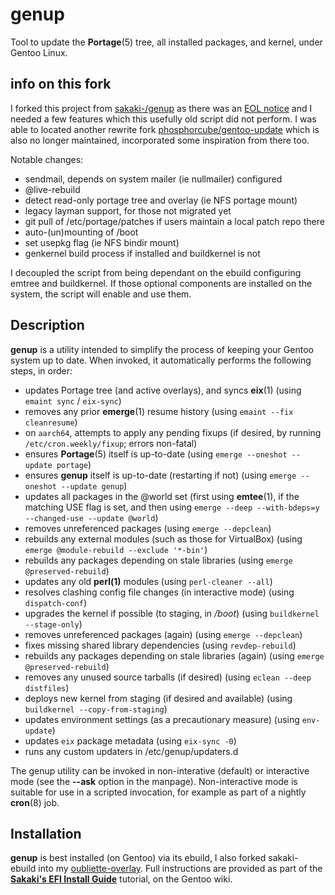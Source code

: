 # genup
Tool to update the **Portage**(5) tree, all installed packages, and kernel, under Gentoo Linux.

## info on this fork
I forked this project from [sakaki-/genup](https://github.com/sakaki-/genup) as there was an [EOL notice](https://forums.gentoo.org/viewtopic-p-8522963.html#8522963) and I needed a few features which this usefully old script did not perform. I was able to located another rewrite fork [phosphorcube/gentoo-update](https://github.com/phosphorcube/gentoo-update) which is also no longer maintained, incorporated some inspiration from there too.

Notable changes:
- sendmail, depends on system mailer (ie nullmailer) configured
- @live-rebuild
- detect read-only portage tree and overlay (ie NFS portage mount)
- legacy layman support, for those not migrated yet
- git pull of /etc/portage/patches if users maintain a local patch repo there
- auto-(un)mounting of /boot
- set usepkg flag (ie NFS bindir mount)
- genkernel build process if installed and buildkernel is not

I decoupled the script from being dependant on the ebuild configuring emtree and buildkernel. If those optional components are installed on the system, the script will enable and use them.

## Description
**genup** is  a  utility  intended  to  simplify the process of keeping your Gentoo system up to date.  When invoked, it automatically performs the following steps, in order:
* updates Portage tree (and active overlays), and syncs **eix**(1)
(using `emaint sync` / `eix-sync`)
* removes any prior **emerge**(1) resume history
(using `emaint --fix cleanresume`)
* on `aarch64`, attempts to apply any pending fixups
(if desired, by running `/etc/cron.weekly/fixup`; errors non-fatal)
* ensures **Portage**(5) itself is up-to-date
(using `emerge --oneshot --update portage`)
* ensures **genup** itself is up-to-date (restarting if not)
(using `emerge --oneshot --update genup`)
* updates all packages in the @world set
(first using **emtee**(1), if the matching USE flag is set, and then using `emerge --deep --with-bdeps=y --changed-use --update @world`)
* removes unreferenced packages
(using `emerge --depclean`)
* rebuilds any external modules (such as those for VirtualBox)
(using `emerge @module-rebuild --exclude '*-bin'`)
* rebuilds any packages depending on stale libraries
(using `emerge @preserved-rebuild`)
* updates any old **perl(1)** modules
(using `perl-cleaner --all`)
* resolves clashing config file changes (in interactive mode)
(using `dispatch-conf`)
* upgrades the kernel if possible (to staging, in _/boot_)
(using `buildkernel --stage-only`)
* removes unreferenced packages (again)
(using `emerge --depclean`)
* fixes missing shared library dependencies
(using `revdep-rebuild`)
* rebuilds any packages depending on stale libraries (again)
(using `emerge @preserved-rebuild`)
* removes any unused source tarballs (if desired)
(using `eclean --deep distfiles`)
* deploys new kernel from staging (if desired and available)
(using `buildkernel --copy-from-staging`)
* updates environment settings (as a precautionary measure)
(using `env-update`)
* updates `eix` package metadata
(using `eix-sync -0`)
* runs any custom updaters in /etc/genup/updaters.d

The genup utility can be invoked in non-interative (default) or interactive mode (see the  **--ask**  option in the manpage).   Non-interactive  mode  is  suitable  for use in a scripted invocation, for example as part of a nightly **cron**(8) job.

## Installation

**genup** is best installed (on Gentoo) via its ebuild, I also forked sakaki- ebuild into my [oubliette-overlay](https://github.com/nabbi/oubliette-overlay).
Full instructions are provided as part of the [**Sakaki's EFI Install Guide**](https://wiki.gentoo.org/wiki/Sakaki's_EFI_Install_Guide) tutorial, on the Gentoo wiki.
